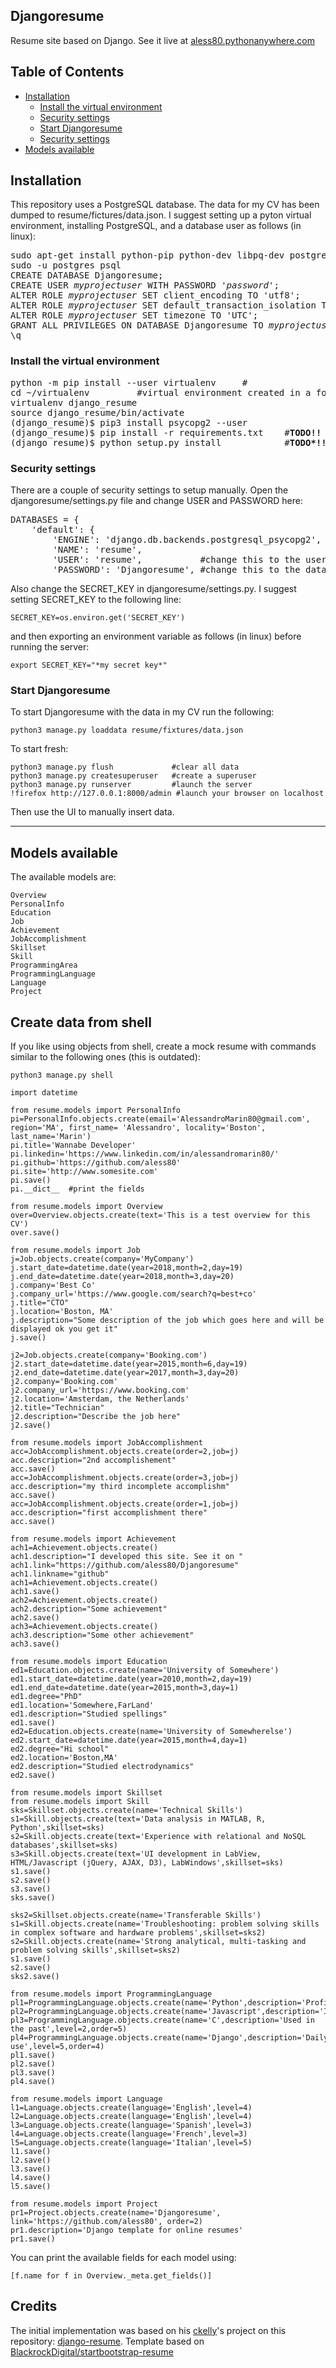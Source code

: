 ## Djangoresume
Resume site based on Django. See it live at [aless80.pythonanywhere.com](https://aless80.pythonanywhere.com/)

## Table of Contents
* [Installation](#installation)  
  * [Install the virtual environment](#install-the-virtual-environment)
  * [Security settings](#security-settings)
  * [Start Djangoresume](#start-djangoresume)
  * [Security settings](#security-settings)  
* [Models available](#models-available)  

## Installation
This repository uses a PostgreSQL database. The data for my CV has been dumped to resume/fictures/data.json. 
I suggest setting up a pyton virtual environment, installing PostgreSQL, and a database user as follows (in linux):
<pre>
sudo apt-get install python-pip python-dev libpq-dev postgresql postgresql-contrib
sudo -u postgres psql
CREATE DATABASE Djangoresume;
CREATE USER <i>myprojectuser</i> WITH PASSWORD '<i>password</i>';
ALTER ROLE <i>myprojectuser</i> SET client_encoding TO 'utf8';
ALTER ROLE <i>myprojectuser</i> SET default_transaction_isolation TO 'read committed';
ALTER ROLE <i>myprojectuser</i> SET timezone TO 'UTC';
GRANT ALL PRIVILEGES ON DATABASE Djangoresume TO <i>myprojectuser</i>;
\q
</pre>
### Install the virtual environment
<pre>
python -m pip install --user virtualenv 	#
cd ~/virtualenv 		#virtual environment created in a folder inside the git folder 
virtualenv django_resume
source django_resume/bin/activate
(django_resume)$ pip3 install psycopg2 --user
(django_resume)$ pip install -r requirements.txt 	#<b>TODO!!</b>
(django_resume)$ python setup.py install          	#<b>TODO*!!</b>
</pre>

### Security settings
There are a couple of security settings to setup manually. Open the djangoresume/settings.py file and change USER and PASSWORD here: 
<pre>
DATABASES = {
    'default': {
        'ENGINE': 'django.db.backends.postgresql_psycopg2',
        'NAME': 'resume',
        'USER': 'resume',     		#change this to the user <i>myprojectuser</i> created above
        'PASSWORD': 'Djangoresume',	#change this to the database password above
</pre>
Also change the SECRET_KEY in djangoresume/settings.py. I suggest setting SECRET_KEY to the following line: 
```
SECRET_KEY=os.environ.get('SECRET_KEY')
```
and then exporting an environment variable as follows (in linux) before running the server:
```
export SECRET_KEY="*my secret key*"
```


### Start Djangoresume
To start Djangoresume with the data in my CV run the following: 
```
python3 manage.py loaddata resume/fixtures/data.json
```
To start fresh: 
```
python3 manage.py flush 			#clear all data
python3 manage.py createsuperuser 	#create a superuser
python3 manage.py runserver 		#launch the server
!firefox http://127.0.0.1:8000/admin #launch your browser on localhost
```
Then use the UI to manually insert data.

----------

## Models available
The available models are:  
```
Overview  
PersonalInfo  
Education  
Job  
Achievement  
JobAccomplishment  
Skillset  
Skill  
ProgrammingArea  
ProgrammingLanguage  
Language  
Project  
```

## Create data from shell
If you like using objects from shell, create a mock resume with commands similar to the following ones (this is outdated): 

```
python3 manage.py shell

import datetime

from resume.models import PersonalInfo
pi=PersonalInfo.objects.create(email='AlessandroMarin80@gmail.com', region='MA', first_name= 'Alessandro', locality='Boston', last_name='Marin')
pi.title='Wannabe Developer'
pi.linkedin='https://www.linkedin.com/in/alessandromarin80/'
pi.github='https://github.com/aless80'
pi.site='http://www.somesite.com'
pi.save()
pi.__dict__  #print the fields

from resume.models import Overview
over=Overview.objects.create(text='This is a test overview for this CV')
over.save()

from resume.models import Job
j=Job.objects.create(company='MyCompany')
j.start_date=datetime.date(year=2018,month=2,day=19)
j.end_date=datetime.date(year=2018,month=3,day=20)
j.company='Best Co'
j.company_url='https://www.google.com/search?q=best+co'
j.title="CTO"
j.location='Boston, MA'
j.description="Some description of the job which goes here and will be displayed ok you get it"
j.save()

j2=Job.objects.create(company='Booking.com')
j2.start_date=datetime.date(year=2015,month=6,day=19)
j2.end_date=datetime.date(year=2017,month=3,day=20)
j2.company='Booking.com'
j2.company_url='https://www.booking.com'
j2.location='Amsterdam, the Netherlands'
j2.title="Technician"
j2.description="Describe the job here"
j2.save()

from resume.models import JobAccomplishment
acc=JobAccomplishment.objects.create(order=2,job=j)
acc.description="2nd accomplishement"
acc.save()
acc=JobAccomplishment.objects.create(order=3,job=j)
acc.description="my third incomplete accomplishm"
acc.save()
acc=JobAccomplishment.objects.create(order=1,job=j)
acc.description="first accomplishment there"
acc.save()

from resume.models import Achievement
ach1=Achievement.objects.create()
ach1.description="I developed this site. See it on "
ach1.link="https://github.com/aless80/Djangoresume"
ach1.linkname="github"
ach1=Achievement.objects.create()
ach1.save()
ach2=Achievement.objects.create()
ach2.description="Some achievement"
ach2.save()
ach3=Achievement.objects.create()
ach3.description="Some other achievement"
ach3.save()

from resume.models import Education
ed1=Education.objects.create(name='University of Somewhere')
ed1.start_date=datetime.date(year=2010,month=2,day=19)
ed1.end_date=datetime.date(year=2015,month=3,day=1)
ed1.degree="PhD"
ed1.location='Somewhere,FarLand'
ed1.description="Studied spellings"
ed1.save()
ed2=Education.objects.create(name='University of Somewherelse')
ed2.start_date=datetime.date(year=2015,month=4,day=1)
ed2.degree="Hi school"
ed2.location='Boston,MA'
ed2.description="Studied electrodynamics"
ed2.save()

from resume.models import Skillset
from resume.models import Skill
sks=Skillset.objects.create(name='Technical Skills')
s1=Skill.objects.create(text='Data analysis in MATLAB, R, Python',skillset=sks)
s2=Skill.objects.create(text='Experience with relational and NoSQL databases',skillset=sks)
s3=Skill.objects.create(text='UI development in LabView, HTML/Javascript (jQuery, AJAX, D3), LabWindows',skillset=sks)
s1.save()
s2.save()
s3.save()
sks.save()

sks2=Skillset.objects.create(name='Transferable Skills')
s1=Skill.objects.create(name='Troubleshooting: problem solving skills in complex software and hardware problems',skillset=sks2)
s2=Skill.objects.create(name='Strong analytical, multi-tasking and problem solving skills',skillset=sks2)
s1.save()
s2.save()
sks2.save()

from resume.models import ProgrammingLanguage
pl1=ProgrammingLanguage.objects.create(name='Python',description='Proficient',level=5)
pl2=ProgrammingLanguage.objects.create(name='Javascript',description='Intermediate',level=3,order=2)
pl3=ProgrammingLanguage.objects.create(name='C',description='Used in the past',level=2,order=5)
pl4=ProgrammingLanguage.objects.create(name='Django',description='Daily use',level=5,order=4)
pl1.save()
pl2.save()
pl3.save()
pl4.save()

from resume.models import Language
l1=Language.objects.create(language='English',level=4)
l2=Language.objects.create(language='English',level=4)
l3=Language.objects.create(language='Spanish',level=3)
l4=Language.objects.create(language='French',level=3)
l5=Language.objects.create(language='Italian',level=5)
l1.save()
l2.save()
l3.save()
l4.save()
l5.save()

from resume.models import Project
pr1=Project.objects.create(name='Djangoresume', link='https://github.com/aless80', order=2)
pr1.description='Django template for online resumes'
pr1.save()

```

You can print the available fields for each model using:
```
[f.name for f in Overview._meta.get_fields()]
```

## Credits
The initial implementation was based on his [ckelly](https://github.com/ckelly)'s project on this repository: [django-resume](https://github.com/ckelly/django-resume). 
Template based on [BlackrockDigital/startbootstrap-resume](https://github.com/BlackrockDigital/startbootstrap-resume)